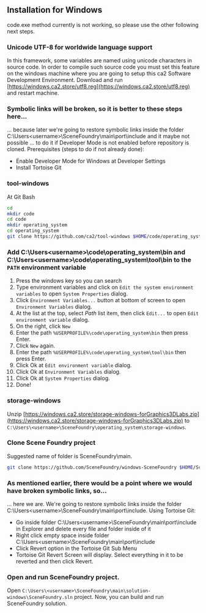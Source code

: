 ## Installation for Windows

code.exe method currently is not working, so please use the other following next steps.

### Unicode UTF-8 for worldwide language support
In this framework, some variables are named using unicode characters in source code. In order to compile such source code you must set this feature on the windows machine where you are going to setup this ca2 Software Development Environment.
Download and run [https://windows.ca2.store/utf8.reg](https://windows.ca2.store/utf8.reg) and restart machine.

### Symbolic links will be broken, so it is better to these steps here...
... because later we're going to restore symbolic links inside the folder C:\Users\<username>\SceneFoundry\main\port\include and it maybe not possible
... to do it if Developer Mode is not enabled before repository is cloned.
Prerequisites (steps to do if not already done):
- Enable Developer Mode for Windows at Developer Settings
- Install Tortoise Git

### tool-windows
At Git Bash
```bash
cd
mkdir code
cd code
mkdir operating_system
cd operating_system
git clone https://github.com/ca2/tool-windows $HOME/code/operating_system/tool --recurse-submodules
```

### Add C:\Users\<username>\code\operating_system\bin and C:\Users\<username>\code\operating_system\tool\bin to the `PATH` environment variable
1. Press the windows key so you can search
2. Type environment variables and click on `Edit the system environment variables` to open `System Properties` dialog.
3. Click `Environment Variables...` button at bottom of screen to open `Environment Variables` dialog.
4. At the list at the top, select *Path* list item, then click `Edit...` to open `Edit environment variable` dialog.
5. On the right, click `New`
6. Enter the path `%USERPROFILE%\code\operating_system\bin` then press Enter.
7. Click `New` again.
8. Enter the path `%USERPROFILE%\code\operating_system\tool\bin` then press Enter.
9. Click Ok at `Edit environment variable` dialog.
10. Click Ok at `Environment Variables` dialog.
11. Click Ok at `System Properties` dialog.
12. Done!

### storage-windows
Unzip [https://windows.ca2.store/storage-windows-forGraphics3DLabs.zip](https://windows.ca2.store/storage-windows-forGraphics3DLabs.zip) to `C:\Users\<username>\SceneFoundry\operating_system\storage-windows`.

### Clone Scene Foundry project
Suggested name of folder is SceneFoundry\main.
```bash
git clone https://github.com/SceneFoundry/windows-SceneFoundry $HOME/SceneFoundry/main --recurse-submodules
```

### As mentioned earlier, there would be a point where we would have broken symbolic links, so...

... here we are. We're going to restore symbolic links inside the folder C:\Users\<username>\SceneFoundry\main\port\include.
Using Tortoise Git:
- Go inside folder C:\Users\<username>\SceneFoundry\main\port\include in Explorer and delete every file and folder inside of it
- Right click empty space inside folder C:\Users\<username>\SceneFoundry\main\port\include
- Click Revert option in the Tortoise Git Sub Menu
- Tortoise Git Revert Screen will display. Select everything in it to be reverted and then click Revert.

### Open and run SceneFoundry project.

Open `C:\Users\<username>\SceneFoundry\main\solution-windows\SceneFoundry.sln` project.
Now, you can build and run SceneFoundry solution.




